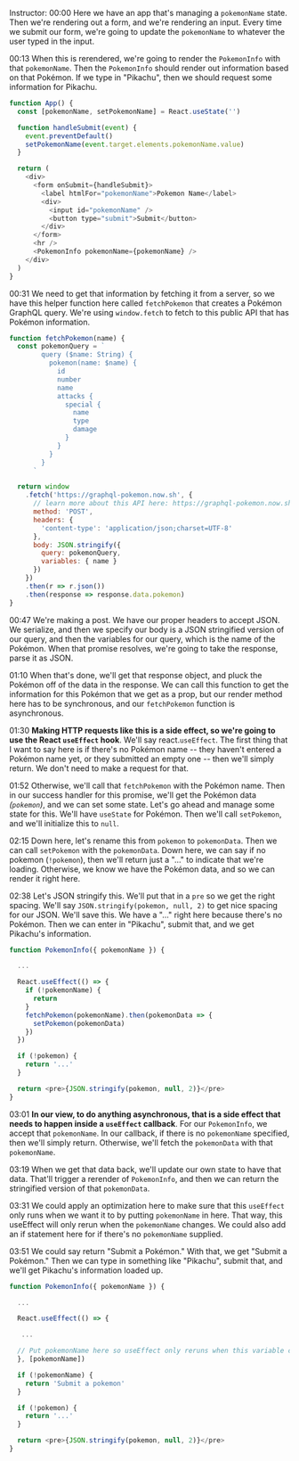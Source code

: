 Instructor: 00:00 Here we have an app that's managing a `pokemonName` state. Then we're rendering out a form, and we're rendering an input. Every time we submit our form, we're going to update the `pokemonName` to whatever the user typed in the input.

00:13 When this is rerendered, we're going to render the `PokemonInfo` with that `pokemonName`. Then the `PokemonInfo` should render out information based on that Pokémon. If we type in "Pikachu", then we should request some information for Pikachu.

```js
function App() {
  const [pokemonName, setPokemonName] = React.useState('')

  function handleSubmit(event) {
    event.preventDefault()
    setPokemonName(event.target.elements.pokemonName.value)
  }

  return (
    <div>
      <form onSubmit={handleSubmit}>
        <label htmlFor="pokemonName">Pokemon Name</label>
        <div>
          <input id="pokemonName" />
          <button type="submit">Submit</button>
        </div>
      </form>
      <hr />
      <PokemonInfo pokemonName={pokemonName} />
    </div>
  )
}
```

00:31 We need to get that information by fetching it from a server, so we have this helper function here called `fetchPokemon` that creates a Pokémon GraphQL query. We're using `window.fetch` to fetch to this public API that has Pokémon information.

```js
function fetchPokemon(name) {
  const pokemonQuery = `
        query ($name: String) {
          pokemon(name: $name) {
            id
            number
            name
            attacks {
              special {
                name
                type
                damage
              }
            }
          }
        }
      `

  return window
    .fetch('https://graphql-pokemon.now.sh', {
      // learn more about this API here: https://graphql-pokemon.now.sh/
      method: 'POST',
      headers: {
        'content-type': 'application/json;charset=UTF-8'
      },
      body: JSON.stringify({
        query: pokemonQuery,
        variables: { name }
      })
    })
    .then(r => r.json())
    .then(response => response.data.pokemon)
}
```

00:47 We're making a post. We have our proper headers to accept JSON. We serialize, and then we specify our body is a JSON stringified version of our query, and then the variables for our query, which is the name of the Pokémon. When that promise resolves, we're going to take the response, parse it as JSON.

01:10 When that's done, we'll get that response object, and pluck the Pokémon off of the data in the response. We can call this function to get the information for this Pokémon that we get as a prop, but our render method here has to be synchronous, and our `fetchPokemon` function is asynchronous.

01:30 **Making HTTP requests like this is a side effect, so we're going to use the React `useEffect` hook**. We'll say react.`useEffect`. The first thing that I want to say here is if there's no Pokémon name -- they haven't entered a Pokémon name yet, or they submitted an empty one -- then we'll simply return. We don't need to make a request for that.

01:52 Otherwise, we'll call that `fetchPokemon` with the Pokémon name. Then in our success handler for this promise, we'll get the Pokémon data _(`pokemon`)_, and we can set some state. Let's go ahead and manage some state for this. We'll have `useState` for Pokémon. Then we'll call `setPokemon`, and we'll initialize this to `null`.

02:15 Down here, let's rename this from `pokemon` to `pokemonData`. Then we can call `setPokemon` with the `pokemonData`. Down here, we can say if no pokemon (`!pokemon`), then we'll return just a "..." to indicate that we're loading. Otherwise, we know we have the Pokémon data, and so we can render it right here.

02:38 Let's JSON stringify this. We'll put that in a `pre` so we get the right spacing. We'll say `JSON.stringify(pokemon, null, 2)` to get nice spacing for our JSON. We'll save this. We have a "..." right here because there's no Pokémon. Then we can enter in "Pikachu", submit that, and we get Pikachu's information.

```js
function PokemonInfo({ pokemonName }) {

  ...

  React.useEffect(() => {
    if (!pokemonName) {
      return
    }
    fetchPokemon(pokemonName).then(pokemonData => {
      setPokemon(pokemonData)
    })
  })

  if (!pokemon) {
    return '...'
  }

  return <pre>{JSON.stringify(pokemon, null, 2)}</pre>
}
```

03:01 **In our view, to do anything asynchronous, that is a side effect that needs to happen inside a `useEffect` callback**. For our `PokemonInfo`, we accept that `pokemonName`. In our callback, if there is no `pokemonName` specified, then we'll simply return. Otherwise, we'll fetch the `pokemonData` with that `pokemonName`.

03:19 When we get that data back, we'll update our own state to have that data. That'll trigger a rerender of `PokemonInfo`, and then we can return the stringified version of that `pokemonData`.

03:31 We could apply an optimization here to make sure that this `useEffect` only runs when we want it to by putting `pokemonName` in here. That way, this useEffect will only rerun when the `pokemonName` changes. We could also add an if statement here for if there's no `pokemonName` supplied.

03:51 We could say return "Submit a Pokémon." With that, we get "Submit a Pokémon." Then we can type in something like "Pikachu", submit that, and we'll get Pikachu's information loaded up.

```js
function PokemonInfo({ pokemonName }) {

  ...

  React.useEffect(() => {

   ...

  // Put pokemonName here so useEffect only reruns when this variable changes
  }, [pokemonName])

  if (!pokemonName) {
    return 'Submit a pokemon'
  }

  if (!pokemon) {
    return '...'
  }

  return <pre>{JSON.stringify(pokemon, null, 2)}</pre>
}
```
